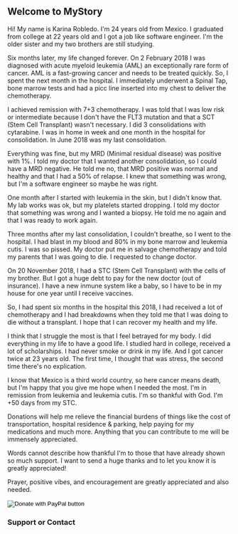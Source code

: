 ## Welcome to MyStory

Hi! My name is Karina Robledo.  I'm 24 years old from Mexico. I graduated from college at 22 years old and I got a job like software engineer. I'm the older sister and my two brothers are still studying. 

Six months later, my life changed forever. On 2 February 2018 I was diagnosed with acute myeloid leukemia (AML) an exceptionally rare form of cancer. AML is a fast-growing cancer and needs to be treated quickly. So, I spent the next month in the hospital. I immediately underwent a Spinal Tap, bone marrow tests and had a picc line inserted into my chest to deliver the chemotherapy. 

I achieved remission with 7+3 chemotherapy. I was told that I was low risk or intermediate because I don't have the FLT3 mutation and that a SCT (Stem Cell Transplant) wasn't necessary. I did 3 consolidations with cytarabine. I was in home in week and one month in the hospital for consolidation. In June 2018 was my last consolidation. 

Everything was fine, but my MRD (Minimal residual disease) was positive with 1%. I told my doctor that I wanted another consolidation, so I could have a MRD negative. He told me no, that MRD positive was normal and healthy and that I had a 50% of relapse. I knew that something was wrong, but I'm a software engineer so maybe he was right. 

One month after I started with leukemia in the skin, but I didn't know that. My lab works was ok, but my platelets started dropping. I told my doctor that something was wrong and I wanted a biopsy. He told me no again and that I was ready to work again. 

Three months after my last consolidation, I couldn't breathe, so I went to the hospital. I had blast in my blood and 80% in my bone marrow and leukemia cutis. I was so pissed. My doctor put me in salvage chemotherapy and told my parents that I was going to die. I requested to change doctor. 

On 20 November 2018, I had a STC (Stem Cell Transplant) with the cells of my brother. But I got a huge debt to pay for the new doctor (out of insurance). I have a new inmune system like a baby, so I have to be in my house for one year until I receive vaccines. 

So, I had spent six months in the hospital this 2018, I had received a lot of chemotherapy and I had breakdowns when they told me that I was doing to die without a transplant. I hope that I can recover my health and my life.

I think that I struggle the most is that I feel betrayed for my body. I did everything in my life to have a good life. I studied hard in college, received a lot of scholarships. I had never smoke or drink in my life. And I got cancer twice at 23 years old. The first time, I thought that was stress, the second time there's no explication. 

I know that Mexico is a third world country, so here cancer means death, but I'm happy that you give me hope when I needed the most. I'm in remission from leukemia and leukemia cutis. I'm so thankful with God. I'm +50 days from my STC. 

Donations will help me relieve the financial burdens of things like the cost of transportation, hospital residence & parking, help paying for my medications and much more. Anything that you can contribute to me will be immensely appreciated. 

Words cannot describe how thankful I'm to those that have already shown so much support. I want to send a huge thanks and to let you know it is greatly appreciated!

Prayer, positive vibes, and  encouragement are greatly appreciated and also needed.

<form action="https://www.paypal.com/cgi-bin/webscr" method="post" target="_top">
<input type="hidden" name="cmd" value="_s-xclick" />
<input type="hidden" name="hosted_button_id" value="UM7ZCHBUHBB7S" />
<input type="image" src="https://raw.githubusercontent.com/ttscoff/JekyllPlugins/master/Donation/donation2.png" border="0" name="submit" title="PayPal - The safer, easier way to pay online!" alt="Donate with PayPal button" />
<img alt="" border="0" src="https://www.paypal.com/en_MX/i/scr/pixel.gif" width="1" height="1" />
</form>

### Support or Contact


